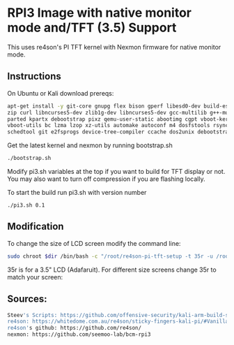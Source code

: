 # RPI3 Image with native monitor mode and/TFT (3.5) Support

This uses re4son's PI TFT kernel with Nexmon firmware for native monitor mode.

## Instructions

On Ubuntu or Kali download prereqs:
```bash
apt-get install -y git-core gnupg flex bison gperf libesd0-dev build-essential \
zip curl libncurses5-dev zlib1g-dev libncurses5-dev gcc-multilib g++-multilib \
parted kpartx debootstrap pixz qemu-user-static abootimg cgpt vboot-kernel-utils \
vboot-utils bc lzma lzop xz-utils automake autoconf m4 dosfstools rsync u-boot-tools \
schedtool git e2fsprogs device-tree-compiler ccache dos2unix debootstrap
```
Get the latest kernel and nexmon by running bootstrap.sh
```bash
./bootstrap.sh
```
Modify pi3.sh variables at the top if you want to build for TFT display or not.  You may also want to turn off compression if you are flashing locally.

To start the build run pi3.sh with version number
```
./pi3.sh 0.1
```

## Modification

To change the size of LCD screen modify the command line:
```bash
sudo chroot $dir /bin/bash -c "/root/re4son-pi-tft-setup -t 35r -u /root"
```
35r is for a 3.5" LCD (Adafaruit).  For different size screens change 35r to match your screen:

## Sources:

```bash
Steev's Scripts: https://github.com/offensive-security/kali-arm-build-scripts
re4son: https://whitedome.com.au/re4son/sticky-fingers-kali-pi/#Vanilla
re4son's github: https://github.com/re4son/
nexmon: https://github.com/seemoo-lab/bcm-rpi3
```
